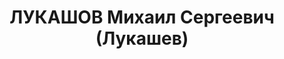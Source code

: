 ---
title: ЛУКАШОВ Михаил Сергеевич (Лукашев)
description: "Род. в 1910, Башкирия, г. Белебей, русский, обр.: среднее, б/п. Златоустовский\
  \ инструментальный комбинат, цех № 13, техник \n  Арестован 15.01.1937. Обв. по\
  \ ст. 58-8, 58-11. Приговор: ВМН. Расстрелян 25.12.1937. \n  Реабилитирован 04.12.1958"
---